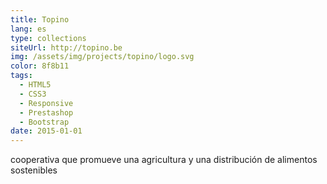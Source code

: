 ```yaml
---
title: Topino
lang: es
type: collections
siteUrl: http://topino.be
img: /assets/img/projects/topino/logo.svg
color: 8f8b11
tags:
  - HTML5
  - CSS3
  - Responsive
  - Prestashop
  - Bootstrap
date: 2015-01-01
---
```


cooperativa que promueve una agricultura y una distribución de alimentos sostenibles
